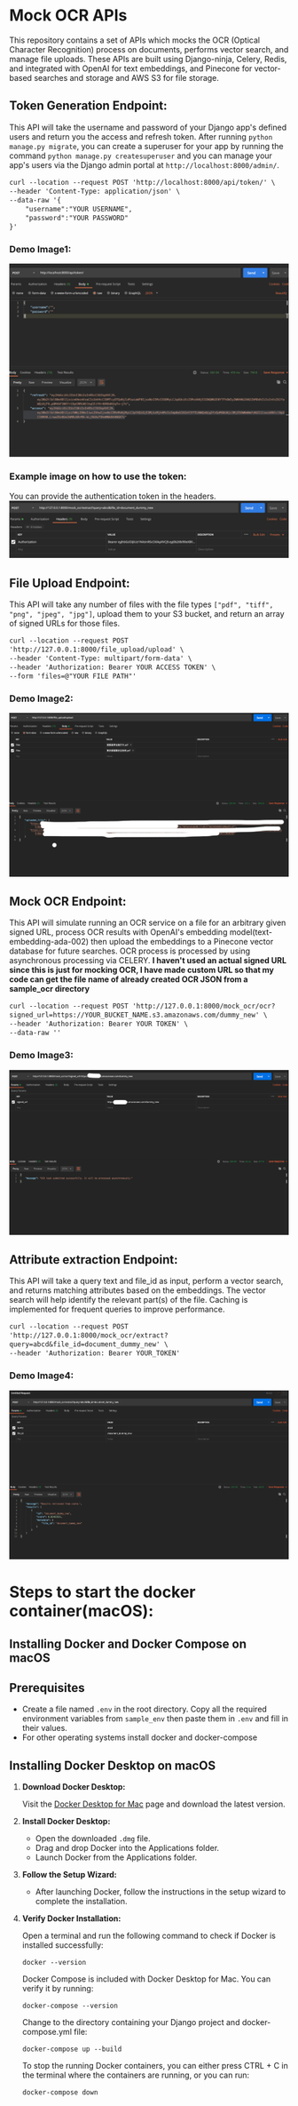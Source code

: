 # Mock OCR APIs

This repository contains a set of APIs which mocks the OCR (Optical Character Recognition) process on documents, performs vector search, and manage file uploads. These APIs are built using Django-ninja, Celery, Redis, and integrated with OpenAI for text embeddings, and Pinecone for vector-based searches and storage and AWS S3 for file storage.

## Token Generation Endpoint:

This API will take the username and password of your Django app's defined users and return you the access and refresh token. After running `python manage.py migrate`, you can create a superuser for your app by running the command `python manage.py createsuperuser` and you can manage your app's users via the Django admin portal at `http://localhost:8000/admin/`.

```
curl --location --request POST 'http://localhost:8000/api/token/' \
--header 'Content-Type: application/json' \
--data-raw '{
    "username":"YOUR USERNAME",
    "password":"YOUR PASSWORD"
}'
```
### Demo Image1:
![Alt text](demo_images/4.png)
### Example image on how to use the token:
You can provide the authentication token in the headers.
![Alt text](demo_images/5.png)

## File Upload Endpoint:

This API will take any number of files with the file types `["pdf", "tiff", "png", "jpeg", "jpg"]`, upload them to your S3 bucket, and return an array of signed URLs for those files.
```
curl --location --request POST 'http://127.0.0.1:8000/file_upload/upload' \
--header 'Content-Type: multipart/form-data' \
--header 'Authorization: Bearer YOUR ACCESS TOKEN' \
--form 'files=@"YOUR FILE PATH"'
```

### Demo Image2:
![Alt text](demo_images/1.png)

## Mock OCR Endpoint:

This API will simulate running an OCR service on a file for an arbitrary given signed URL, process OCR results with OpenAI's embedding model(text-embedding-ada-002) then upload the embeddings to a
Pinecone vector database for future searches. OCR process is processed by using asynchronous processing via CELERY. **I haven't used an actual signed URL since this is just for mocking OCR, I have made custom URL so that my code can get the file name of already created OCR JSON from a sample_ocr directory**

```
curl --location --request POST 'http://127.0.0.1:8000/mock_ocr/ocr?signed_url=https://YOUR_BUCKET_NAME.s3.amazonaws.com/dummy_new' \
--header 'Authorization: Bearer YOUR TOKEN' \
--data-raw ''
```
### Demo Image3:
![Alt text](demo_images/2.png)

## Attribute extraction Endpoint:

This API will take a query text and file_id as input, perform a vector search, and returns matching attributes based on the embeddings. The vector search will help identify the relevant part(s) of the file. Caching is implemented for frequent queries to improve performance.

```
curl --location --request POST 'http://127.0.0.1:8000/mock_ocr/extract?query=abcd&file_id=document_dummy_new' \
--header 'Authorization: Bearer YOUR_TOKEN'
```
### Demo Image4:
![Alt text](demo_images/3.png)

# Steps to start the docker container(macOS):

## Installing Docker and Docker Compose on macOS

## Prerequisites

- Create a file named `.env` in the root directory. Copy all the required environment variables from `sample_env` then paste them in `.env` and fill in their values.
- For other operating systems install docker and docker-compose

## Installing Docker Desktop on macOS

1. **Download Docker Desktop:**

   Visit the [Docker Desktop for Mac](https://www.docker.com/products/docker-desktop/) page and download the latest version.

2. **Install Docker Desktop:**

   - Open the downloaded `.dmg` file.
   - Drag and drop Docker into the Applications folder.
   - Launch Docker from the Applications folder.

3. **Follow the Setup Wizard:**

   - After launching Docker, follow the instructions in the setup wizard to complete the installation.

4. **Verify Docker Installation:**

   Open a terminal and run the following command to check if Docker is installed successfully:

   ```
   docker --version
   ```
   Docker Compose is included with Docker Desktop for Mac. You can verify it by running:
   ```
   docker-compose --version
   ```
   Change to the directory containing your Django project and docker-compose.yml file:
   ```
   docker-compose up --build
   ```
   To stop the running Docker containers, you can either press CTRL + C in the terminal where the containers are running, or you can run:
   ```
   docker-compose down
   ```


 
